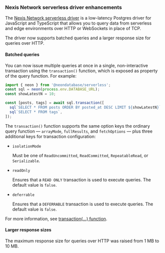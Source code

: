 ### Nexis Network serverless driver enhancements

The [Nexis Network serverless driver](/docs/serverless/serverless-driver) is a low-latency Postgres driver for JavaScript and TypeScript that allows you to query data from serverless and edge environments over HTTP or WebSockets in place of TCP.

The driver now supports batched queries and a larger response size for queries over HTTP.

#### Batched queries

You can now issue multiple queries at once in a single, non-interactive transaction using the `transaction()` function, which is exposed as property of the query function. For example:

```javascript
import { neon } from '@neondatabase/serverless';
const sql = neon(process.env.DATABASE_URL);
const showLatestN = 10;

const [posts, tags] = await sql.transaction([
  sql`SELECT * FROM posts ORDER BY posted_at DESC LIMIT ${showLatestN}`,
  sql`SELECT * FROM tags`,
]);
```

The `transaction()` function supports the same option keys the ordinary query function — `arrayMode`, `fullResults`, and `fetchOptions` — plus three additional keys for transaction configuration:

- `isolationMode`

  Must be one of `ReadUncommitted`, `ReadCommitted`, `RepeatableRead`, or `Serializable`.

- `readOnly`
  
  Ensures that a `READ ONLY` transaction is used to execute queries. The default value is `false`.

- `deferrable`

  Ensures that a `DEFERRABLE` transaction is used to execute queries.  The default value is `false`.

For more information, see [transaction(...) function](https://github.com/neondatabase/serverless/blob/main/CONFIG.md#transaction-function).

#### Larger response sizes

The maximum response size for queries over HTTP was raised from 1 MB to 10 MB.
